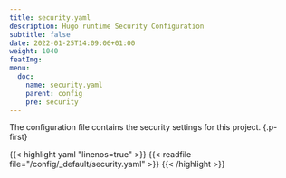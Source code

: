 ```yaml
---
title: security.yaml
description: Hugo runtime Security Configuration
subtitle: false
date: 2022-01-25T14:09:06+01:00 
weight: 1040
featImg:
menu:
  doc:
    name: security.yaml
    parent: config
    pre: security
---
```


The configuration file contains the security settings for this project.
{.p-first} <!--more-->

{{< highlight yaml "linenos=true" >}}
{{< readfile file="/config/_default/security.yaml" >}}
{{< /highlight >}}
